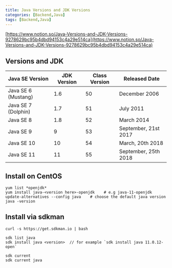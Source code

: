 ```yaml
---
title: Java Versions and JDK Versions
categories: [Backend,Java]
tags: [Backend,Java]
---
```


[https://www.notion.so/Java-Versions-and-JDK-Versions-9278629bc95b4dbd94153c4a29e514ca](https://www.notion.so/Java-Versions-and-JDK-Versions-9278629bc95b4dbd94153c4a29e514ca)


## Versions and JDK


| **Java SE Version** | J**DK Version** | **Class Version** | **Released Date**    |
| ------------------- | --------------- | ----------------- | -------------------- |
| Java SE 6 (Mustang) | 1.6             | 50                | December 2006        |
| Java SE 7 (Dolphin) | 1.7             | 51                | July 2011            |
| Java SE 8           | 1.8             | 52                | March 2014           |
| Java SE 9           | 9               | 53                | September, 21st 2017 |
| Java SE 10          | 10              | 54                | March, 20th 2018     |
| Java SE 11          | 11              | 55                | September, 25th 2018 |


## Install on CentOS


```shell
yum list *openjdk*
yum install java-<version here>-openjdk    # e.g java-11-openjdk
update-alternatives --config java    # choose the default java version
java -version
```


## Install via sdkman


```shell
curl -s https://get.sdkman.io | bash
```


```shell
sdk list java
sdk install java <version>  // for example `sdk install java 11.0.12-open`

sdk current
sdk current java
```

